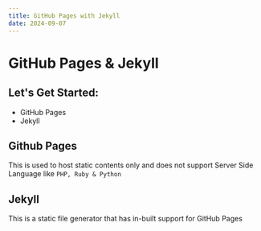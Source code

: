 ```yaml
---
title: GitHub Pages with Jekyll
date: 2024-09-07
---
```


# GitHub Pages & Jekyll

## Let's Get Started:
- GitHub Pages
- Jekyll

## Github Pages
This is used to host static contents only and does not support Server Side Language like <code>PHP, Ruby & Python</code>

## Jekyll
This is a static file generator that has in-built support for GitHub Pages
